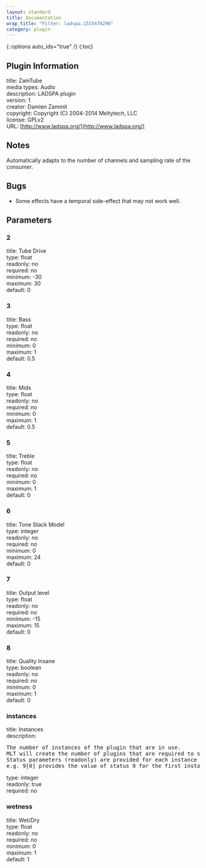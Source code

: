 ```yaml
---
layout: standard
title: Documentation
wrap_title: "Filter: ladspa.1515476290"
category: plugin
---
```

{::options auto_ids="true" /}
{:toc}

## Plugin Information

title: ZamTube  
media types:
Audio  
description: LADSPA plugin  
version: 1  
creator: Damien Zammit  
copyright: Copyright (C) 2004-2014 Meltytech, LLC  
license: GPLv2  
URL: [http://www.ladspa.org/](http://www.ladspa.org/)  

## Notes

Automatically adapts to the number of channels and sampling rate of the consumer.
## Bugs

* Some effects have a temporal side-effect that may not work well.

## Parameters

### 2

title: Tube Drive    
type: float  
readonly: no  
required: no  
minimum: -30  
maximum: 30  
default: 0  

### 3

title: Bass    
type: float  
readonly: no  
required: no  
minimum: 0  
maximum: 1  
default: 0.5  

### 4

title: Mids    
type: float  
readonly: no  
required: no  
minimum: 0  
maximum: 1  
default: 0.5  

### 5

title: Treble    
type: float  
readonly: no  
required: no  
minimum: 0  
maximum: 1  
default: 0  

### 6

title: Tone Stack Model    
type: integer  
readonly: no  
required: no  
minimum: 0  
maximum: 24  
default: 0  

### 7

title: Output level    
type: float  
readonly: no  
required: no  
minimum: -15  
maximum: 15  
default: 0  

### 8

title: Quality Insane    
type: boolean  
readonly: no  
required: no  
minimum: 0  
maximum: 1  
default: 0  

### instances

title: Instances    
description:
<pre>
The number of instances of the plugin that are in use.
MLT will create the number of plugins that are required to support the number of audio channels.
Status parameters (readonly) are provided for each instance and are accessed by specifying the instance number after the identifier (starting at zero).
e.g. 9[0] provides the value of status 9 for the first instance.
</pre>
type: integer  
readonly: true  
required: no  

### wetness

title: Wet/Dry    
type: float  
readonly: no  
required: no  
minimum: 0  
maximum: 1  
default: 1  

